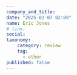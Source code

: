 ```yaml
---
company_and_title: 
date: "2025-02-07 02:08"
name: Eric Jones
# link:
social: 
taxonomy:
    category: review
    tag:
      - other
published: false
---
```



